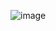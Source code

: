 ![image](https://github.com/hexnz/Git-GitHub-Comandos/assets/75985161/097e87a2-5b58-4c8b-bdde-10736c272c66)
